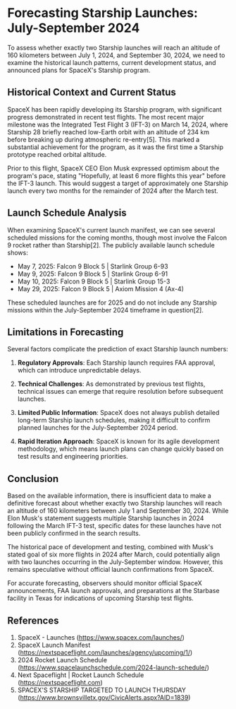 # Forecasting Starship Launches: July-September 2024

To assess whether exactly two Starship launches will reach an altitude of 160 kilometers between July 1, 2024, and September 30, 2024, we need to examine the historical launch patterns, current development status, and announced plans for SpaceX's Starship program.

## Historical Context and Current Status

SpaceX has been rapidly developing its Starship program, with significant progress demonstrated in recent test flights. The most recent major milestone was the Integrated Test Flight 3 (IFT-3) on March 14, 2024, where Starship 28 briefly reached low-Earth orbit with an altitude of 234 km before breaking up during atmospheric re-entry[5]. This marked a substantial achievement for the program, as it was the first time a Starship prototype reached orbital altitude.

Prior to this flight, SpaceX CEO Elon Musk expressed optimism about the program's pace, stating "Hopefully, at least 6 more flights this year" before the IFT-3 launch. This would suggest a target of approximately one Starship launch every two months for the remainder of 2024 after the March test.

## Launch Schedule Analysis

When examining SpaceX's current launch manifest, we can see several scheduled missions for the coming months, though most involve the Falcon 9 rocket rather than Starship[2]. The publicly available launch schedule shows:

- May 7, 2025: Falcon 9 Block 5 | Starlink Group 6-93
- May 9, 2025: Falcon 9 Block 5 | Starlink Group 6-91
- May 10, 2025: Falcon 9 Block 5 | Starlink Group 15-3
- May 29, 2025: Falcon 9 Block 5 | Axiom Mission 4 (Ax-4)

These scheduled launches are for 2025 and do not include any Starship missions within the July-September 2024 timeframe in question[2].

## Limitations in Forecasting

Several factors complicate the prediction of exact Starship launch numbers:

1. **Regulatory Approvals**: Each Starship launch requires FAA approval, which can introduce unpredictable delays.

2. **Technical Challenges**: As demonstrated by previous test flights, technical issues can emerge that require resolution before subsequent launches.

3. **Limited Public Information**: SpaceX does not always publish detailed long-term Starship launch schedules, making it difficult to confirm planned launches for the July-September 2024 period.

4. **Rapid Iteration Approach**: SpaceX is known for its agile development methodology, which means launch plans can change quickly based on test results and engineering priorities.

## Conclusion

Based on the available information, there is insufficient data to make a definitive forecast about whether exactly two Starship launches will reach an altitude of 160 kilometers between July 1 and September 30, 2024. While Elon Musk's statement suggests multiple Starship launches in 2024 following the March IFT-3 test, specific dates for these launches have not been publicly confirmed in the search results.

The historical pace of development and testing, combined with Musk's stated goal of six more flights in 2024 after March, could potentially align with two launches occurring in the July-September window. However, this remains speculative without official launch confirmations from SpaceX.

For accurate forecasting, observers should monitor official SpaceX announcements, FAA launch approvals, and preparations at the Starbase facility in Texas for indications of upcoming Starship test flights.

## References

1. SpaceX - Launches (https://www.spacex.com/launches/)
2. SpaceX Launch Manifest (https://nextspaceflight.com/launches/agency/upcoming/1/)
3. 2024 Rocket Launch Schedule (https://www.spacelaunchschedule.com/2024-launch-schedule/)
4. Next Spaceflight | Rocket Launch Schedule (https://nextspaceflight.com)
5. SPACEX'S STARSHIP TARGETED TO LAUNCH THURSDAY (https://www.brownsvilletx.gov/CivicAlerts.aspx?AID=1839)